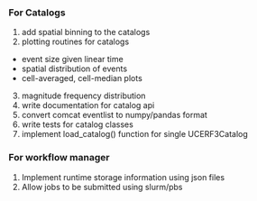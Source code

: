### For Catalogs
1. add spatial binning to the catalogs
2. plotting routines for catalogs
 * event size given linear time
 * spatial distribution of events
 * cell-averaged, cell-median plots
3. magnitude frequency distribution
4. write documentation for catalog api
5. convert comcat eventlist to numpy/pandas format
6. write tests for catalog classes
7. implement load_catalog() function for single UCERF3Catalog

### For workflow manager
1. Implement runtime storage information using json files
2. Allow jobs to be submitted using slurm/pbs
